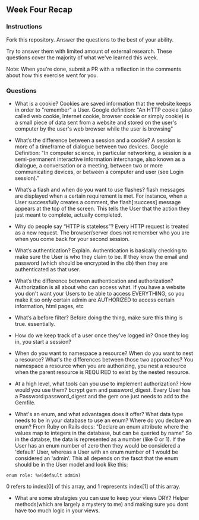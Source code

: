 ## Week Four Recap

### Instructions
Fork this repository. Answer the questions to the best of your ability.

Try to answer them with limited amount of external research. These questions cover the majority of what we've learned this week.

Note: When you're done, submit a PR with a reflection in the comments about how this exercise went for you.

### Questions

* What is a cookie?
Cookies are saved information that the website keeps in order to "remember" a User.
Google definition: "An HTTP cookie (also called web cookie, Internet cookie, browser cookie or simply cookie) is a small piece of data sent from a website and stored on the user's computer by the user's web browser while the user is browsing"

* What’s the difference between a session and a cookie?
A session is more of a timeframe of dialogue between two devices. 
Google Definition: "In computer science, in particular networking, a session is a semi-permanent interactive information interchange, also known as a dialogue, a conversation or a meeting, between two or more communicating devices, or between a computer and user (see Login session)."

* What’s a flash and when do you want to use flashes?
flash messages are displayed when a certain requirement is met. For instance, when a User successfully creates a comment, the flash[:success] message appears at the top of the screen. This tells the User that the action they just meant to complete, actually completed.

* Why do people say “HTTP is stateless”?
Every HTTP request is treated as a new request. The browser/server does not remember who you are when you come back for your second session.

* What’s authentication? Explain.
Authentication is basically checking to make sure the User is who they claim to be. If they know the email and password (which should be encrypted in the db) then they are authenticated as that user.

* What’s the difference between authentication and authorization?
Authorization is all about who can access what. If you have a website you don't want your Users to be able to access EVERYTHING, so you make it so only certain admin are AUTHORIZED to access certain information, html pages, etc

* What’s a before filter?
Before doing the thing, make sure this thing is true. essentially.

* How do we keep track of a user once they’ve logged in?
Once they log in, you start a session?

* When do you want to namespace a resource? When do you want to nest a resource? What's the differences between those two approaches?
You namespace a resource when you are authorizing, you nest a resource when the parent resource is REQUIRED to exist by the nested resource.

* At a high level, what tools can you use to implement authorization? How would you use them?
bcrypt gem and password_digest. Every User has a Password:password_digest and the gem one just needs to add to the Gemfile.

* What's an enum, and what advantages does it offer? What data type needs to be in your database to use an enum? Where do you declare an enum?
From Ruby on Rails docs: "Declare an enum attribute where the values map to integers in the database, but can be queried by name"
So in the databse, the data is represented as a number (like 0 or 1). If the User has an enum number of zero then they would be considered a 'default' User, whereas a User with an enum number of 1 would be considered an 'admin'. This all depends on the fasct that the enum should be in the User model and look like this:
```
enum role: %w(default admin)
```
0 refers to index[0] of this array, and 1 represents index[1] of this array.

* What are some strategies you can use to keep your views DRY?
Helper methods(which are largely a mystery to me) and making sure you dont have too much logic in your views.

